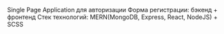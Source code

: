 Single Page Application для авторизации
Форма регистрации: бэкенд + фронтенд
Стек технологий: MERN(MongoDB, Express, React, NodeJS) + SCSS
